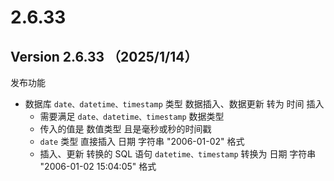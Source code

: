 # 2.6.33

## Version 2.6.33 （2025/1/14）

发布功能

* 数据库 `date、datetime、timestamp` 类型 数据插入、数据更新 转为 时间 插入
  * 需要满足 `date、datetime、timestamp` 数据类型
  * 传入的值是 数值类型 且是毫秒或秒的时间戳
  * `date` 类型 直接插入 日期 字符串 "2006-01-02" 格式 
  * 插入、更新 转换的 SQL 语句 `datetime、timestamp` 转换为 日期 字符串 "2006-01-02 15:04:05" 格式 
